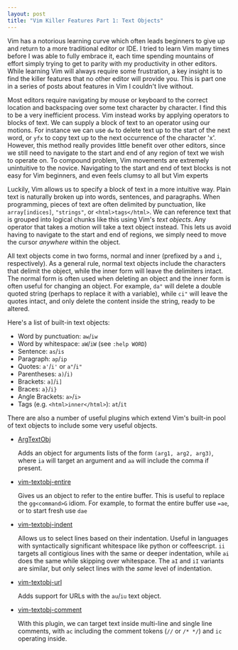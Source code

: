 ```yaml
---
layout: post
title: "Vim Killer Features Part 1: Text Objects"
---
```


Vim has a notorious learning curve which often leads beginners to give up and
return to a more traditional editor or IDE. I tried to learn Vim many times
before I was able to fully embrace it, each time spending mountains of effort
simply trying to get to parity with my productivity in other editors. While
learning Vim will always require some frustration, a key insight is to find the
killer features that no other editor will provide you.  This is part one in a
series of posts about features in Vim I couldn't live without.

Most editors require navigating by mouse or keyboard to the correct location and
backspacing over some text character by character. I find this to be a very
inefficient process. Vim instead works by applying operators to blocks of text.
We can supply a block of text to an operator using our motions.  For instance we
can use `dw` to delete text up to the start of the next word, or `yfx` to copy
text up to the next occurrence of the character 'x'. However, this method really
provides little benefit over other editors, since we still need to navigate to
the start and end of any region of text we wish to operate on. To compound
problem, Vim movements are extremely unintuitive to the novice. Navigating to
the start and end of text blocks is not easy for Vim beginners, and even feels
clumsy to all but Vim experts

Luckily, Vim allows us to specify a block of text in a more intuitive way. Plain
text is naturally broken up into words, sentences, and paragraphs. When
programming, pieces of text are often delimited by punctuation, like
`array[indices]`, `"strings"`, or `<html>tags</html>`. We can reference text
that is grouped into logical chunks like this using Vim's *text objects*. Any
operator that takes a motion will take a text object instead. This lets us avoid
having to navigate to the start and end of regions, we simply need to move the
cursor *anywhere* within the object.

All text objects come in two forms, normal and inner (prefixed by `a` and `i`,
respectively). As a general rule, normal text objects include the characters
that delimit the object, while the inner form will leave the delimiters intact.
The normal form is often used when deleting an object and the inner form is
often useful for changing an object. For example, `da"` will delete a double
quoted string (perhaps to replace it with a variable), while `ci"` will leave
the quotes intact, and only delete the content inside the string, ready to be
altered.

Here's a list of built-in text objects:

- Word by punctuation: `aw`/`iw`
- Word by whitespace: `aW`/`iW` (see `:help WORD`)
- Sentence: `as`/`is`
- Paragraph: `ap`/`ip`
- Quotes: `a'`/`i'` or `a"`/`i"`
- Parentheses: `a)`/`i)`
- Brackets: `a]`/`i]`
- Braces: `a}`/`i}`
- Angle Brackets: `a>`/`i>`
- Tags (e.g. `<html>inner</html>`): `at`/`it`

There are also a number of useful plugins which extend Vim's built-in pool of
text objects to include some very useful objects.

- [ArgTextObj](https://github.com/vim-scripts/argtextobj.vim)

  Adds an object for arguments lists of the form `(arg1, arg2, arg3)`,
  where `ia` will target an argument and `aa` will include the comma if
  present.

- [vim-textobj-entire](https://github.com/kana/vim-textobj-entire)

  Gives us an object to refer to the entire buffer. This is useful to
  replace the `gg<command>G` idiom. For example, to format the entire buffer
  use `=ae`, or to start fresh use `dae`

- [vim-textobj-indent](http://www.vim.org/scripts/script.php?script_id=2484)

  Allows us to select lines based on their indentation. Useful in languages
  with syntactically significant whitespace like python or coffeescript.
  `ii` targets all contigious lines with the same or deeper indentation, while `ai` does the
  same while skipping over whitespace. The `aI` and `iI` variants are similar,
  but only select lines with the *same* level of indentation.

- [vim-textobj-url](https://github.com/mattn/vim-textobj-url)

  Adds support for URLs with the `au`/`iu` text object.

- [vim-textobj-comment](https://github.com/thinca/vim-textobj-comment)

  With this plugin, we can target text inside multi-line and single line
  comments, with `ac` including the comment tokens (`//` or `/* */`) and `ic`
  operating inside.
